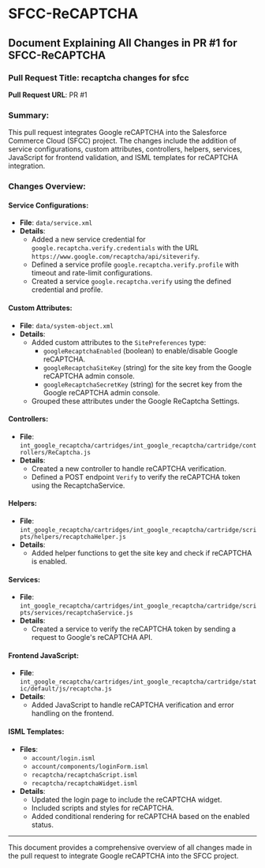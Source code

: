# SFCC-ReCAPTCHA

## Document Explaining All Changes in PR #1 for SFCC-ReCAPTCHA

### Pull Request Title: recaptcha changes for sfcc

**Pull Request URL**: PR #1

### Summary:
This pull request integrates Google reCAPTCHA into the Salesforce Commerce Cloud (SFCC) project. The changes include the addition of service configurations, custom attributes, controllers, helpers, services, JavaScript for frontend validation, and ISML templates for reCAPTCHA integration.

### Changes Overview:

#### Service Configurations:
- **File**: `data/service.xml`
- **Details**:
  - Added a new service credential for `google.recaptcha.verify.credentials` with the URL `https://www.google.com/recaptcha/api/siteverify`.
  - Defined a service profile `google.recaptcha.verify.profile` with timeout and rate-limit configurations.
  - Created a service `google.recaptcha.verify` using the defined credential and profile.

#### Custom Attributes:
- **File**: `data/system-object.xml`
- **Details**:
  - Added custom attributes to the `SitePreferences` type:
    - `googleRecaptchaEnabled` (boolean) to enable/disable Google reCAPTCHA.
    - `googleRecaptchaSiteKey` (string) for the site key from the Google reCAPTCHA admin console.
    - `googleRecaptchaSecretKey` (string) for the secret key from the Google reCAPTCHA admin console.
  - Grouped these attributes under the Google ReCaptcha Settings.

#### Controllers:
- **File**: `int_google_recaptcha/cartridges/int_google_recaptcha/cartridge/controllers/ReCaptcha.js`
- **Details**:
  - Created a new controller to handle reCAPTCHA verification.
  - Defined a POST endpoint `Verify` to verify the reCAPTCHA token using the RecaptchaService.

#### Helpers:
- **File**: `int_google_recaptcha/cartridges/int_google_recaptcha/cartridge/scripts/helpers/recaptchaHelper.js`
- **Details**:
  - Added helper functions to get the site key and check if reCAPTCHA is enabled.

#### Services:
- **File**: `int_google_recaptcha/cartridges/int_google_recaptcha/cartridge/scripts/services/recaptchaService.js`
- **Details**:
  - Created a service to verify the reCAPTCHA token by sending a request to Google's reCAPTCHA API.

#### Frontend JavaScript:
- **File**: `int_google_recaptcha/cartridges/int_google_recaptcha/cartridge/static/default/js/recaptcha.js`
- **Details**:
  - Added JavaScript to handle reCAPTCHA verification and error handling on the frontend.

#### ISML Templates:
- **Files**:
  - `account/login.isml`
  - `account/components/loginForm.isml`
  - `recaptcha/recaptchaScript.isml`
  - `recaptcha/recaptchaWidget.isml`
- **Details**:
  - Updated the login page to include the reCAPTCHA widget.
  - Included scripts and styles for reCAPTCHA.
  - Added conditional rendering for reCAPTCHA based on the enabled status.

---

This document provides a comprehensive overview of all changes made in the pull request to integrate Google reCAPTCHA into the SFCC project.
